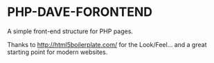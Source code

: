 # PHP-DAVE-FORONTEND
A simple front-end structure for PHP pages.

Thanks to http://html5boilerplate.com/ for the Look/Feel... and a great starting point for modern websites.